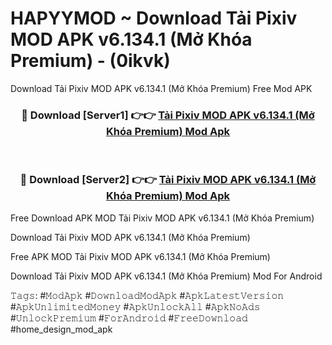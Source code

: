 # HAPYYMOD ~ Download Tải Pixiv MOD APK v6.134.1 (Mở Khóa Premium) - (0ikvk)
Download Tải Pixiv MOD APK v6.134.1 (Mở Khóa Premium) Free Mod APK

<div align="center">
<h3>🔴 Download [Server1] 👉👉 <a href="https://apk-comot.site?title=Tải_Pixiv_MOD_APK_v6.134.1_(Mở_Khóa_Premium)">Tải Pixiv MOD APK v6.134.1 (Mở Khóa Premium) Mod Apk</a></h3><br>

<h3>🔴 Download [Server2] 👉👉 <a href="https://apk-comot.site?title=Tải_Pixiv_MOD_APK_v6.134.1_(Mở_Khóa_Premium)">Tải Pixiv MOD APK v6.134.1 (Mở Khóa Premium) Mod Apk</a></h3>
</div>


Free Download APK MOD Tải Pixiv MOD APK v6.134.1 (Mở Khóa Premium)

Download Tải Pixiv MOD APK v6.134.1 (Mở Khóa Premium) 

Free APK MOD Tải Pixiv MOD APK v6.134.1 (Mở Khóa Premium) 

Download Tải Pixiv MOD APK v6.134.1 (Mở Khóa Premium) Mod For Android

𝚃𝚊𝚐𝚜: #𝙼𝚘𝚍𝙰𝚙𝚔 #𝙳𝚘𝚠𝚗𝚕𝚘𝚊𝚍𝙼𝚘𝚍𝙰𝚙𝚔 #𝙰𝚙𝚔𝙻𝚊𝚝𝚎𝚜𝚝𝚅𝚎𝚛𝚜𝚒𝚘𝚗 #𝙰𝚙𝚔𝚄𝚗𝚕𝚒𝚖𝚒𝚝𝚎𝚍𝙼𝚘𝚗𝚎𝚢 #𝙰𝚙𝚔𝚄𝚗𝚕𝚘𝚌𝚔𝙰𝚕𝚕 #𝙰𝚙𝚔𝙽𝚘𝙰𝚍𝚜 #𝚄𝚗𝚕𝚘𝚌𝚔𝙿𝚛𝚎𝚖𝚒𝚞𝚖 #𝙵𝚘𝚛𝙰𝚗𝚍𝚛𝚘𝚒𝚍 #𝙵𝚛𝚎𝚎𝙳𝚘𝚠𝚗𝚕𝚘𝚊𝚍 #home_design_mod_apk